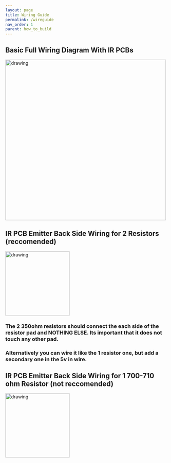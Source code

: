 ```yaml
---
layout: page
title: Wiring Guide
permalink: /wireguide
nav_order: 1
parent: how_to_build
---
```




## Basic Full Wiring Diagram With IR PCBs



<img src="https://imgur.com/2E8vY4W.png" alt="drawing" width="500"/>



## IR PCB Emitter Back Side Wiring for 2 Resistors (reccomended)



<img src="https://imgur.com/BViCBrn.png" alt="drawing" width="200"/>

###  The 2 350ohm resistors should connect the each side of the resistor pad and NOTHING ELSE. Its important that it does not touch any other pad.
### Alternatively you can wire it like the 1 resistor one, but add a secondary one in the 5v in wire.
 


## IR PCB Emitter Back Side Wiring for 1 700-710 ohm Resistor (not reccomended)


<img src="https://imgur.com/va3tZOh.png" alt="drawing" width="200"/>
